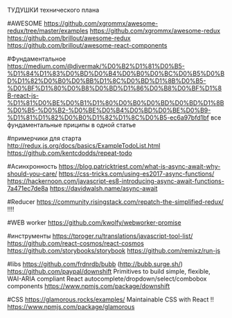 ТУДУШКИ технического плана

#AWESOME
https://github.com/xgrommx/awesome-redux/tree/master/examples
https://github.com/xgrommx/awesome-redux
https://github.com/brillout/awesome-redux
https://github.com/brillout/awesome-react-components

#Фундаментальное
https://medium.com/@divermak/%D0%B2%D1%81%D0%B5-%D1%84%D1%83%D0%BD%D0%B4%D0%B0%D0%BC%D0%B5%D0%BD%D1%82%D0%B0%D0%BB%D1%8C%D0%BD%D1%8B%D0%B5-%D0%BF%D1%80%D0%B8%D0%BD%D1%86%D0%B8%D0%BF%D1%8B-react-js-%D1%81%D0%BE%D0%B1%D1%80%D0%B0%D0%BD%D0%BD%D1%8B%D0%B5-%D0%B2-%D0%BE%D0%B4%D0%BD%D0%BE%D0%B9-%D1%81%D1%82%D0%B0%D1%82%D1%8C%D0%B5-ec6a97bfd1bf все фундаментальные приципы в одной статье

#примерчики для старта
http://redux.js.org/docs/basics/ExampleTodoList.html
https://github.com/kentcdodds/repeat-todo




#Асинхронность
https://blog.patricktriest.com/what-is-async-await-why-should-you-care/
https://css-tricks.com/using-es2017-async-functions/
https://hackernoon.com/javascript-es8-introducing-async-await-functions-7a471ec7de8a
https://davidwalsh.name/async-await



#Reducer
https://community.risingstack.com/repatch-the-simplified-redux/  !!!!


#WEB worker
https://github.com/kwolfy/webworker-promise


#инструменты
https://tproger.ru/translations/javascript-tool-list/
https://github.com/react-cosmos/react-cosmos
https://github.com/storybooks/storybook
https://github.com/remixz/run-js


#libs
https://github.com/frdnrdb/bubb (http://bubb.surge.sh/)
https://github.com/paypal/downshift Primitives to build simple, flexible, WAI-ARIA compliant React autocomplete/dropdown/select/combobox components
https://www.npmjs.com/package/downshift



#CSS
https://glamorous.rocks/examples/ Maintainable CSS with React !! https://www.npmjs.com/package/glamorous



